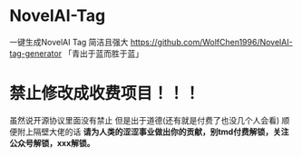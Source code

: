 # NovelAI-Tag
 一键生成NovelAI Tag 简洁且强大
https://github.com/WolfChen1996/NovelAI-tag-generator
「青出于蓝而胜于蓝」

# 禁止修改成收费项目！！！
虽然说开源协议里面没有禁止
但是出于道德(还有就是付费了也没几个人会看)
顺便附上隔壁大佬的话
**请为人类的涩涩事业做出你的贡献，别tmd付费解锁，关注公众号解锁，xxx解锁。**